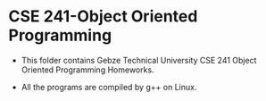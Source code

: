 # CSE 241-Object Oriented Programming

- This folder contains Gebze Technical University CSE 241 Object Oriented Programming Homeworks.

- All the programs are compiled by g++ on Linux.
